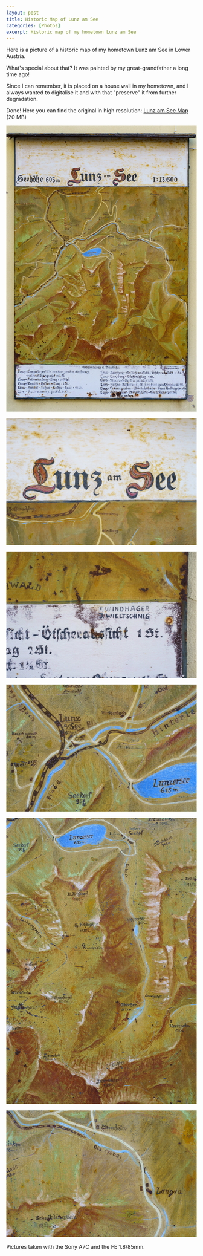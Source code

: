 ```yaml
---
layout: post
title: Historic Map of Lunz am See
categories: [Photos]
excerpt: Historic map of my hometown Lunz am See
---
```


Here is a picture of a historic map of my hometown Lunz am See in Lower Austria.

What's special about that? It was painted by my great-grandfather a long time ago! 

Since I can remember, it is placed on a house wall in my hometown, and I always wanted to digitalise it and with that "preserve" it from further degradation.

Done! Here you can find the original in high resolution: [Lunz am See Map](../images/20220305/lunzamsee_map_fullsize.zip) (20 MB)

![Lunz am See - Historic map](../images/20220305/lunzamsee_map-1.jpg)

![Lunz am See - Historic map](../images/20220305/lunzamsee_map-2.jpg)

![Lunz am See - Historic map](../images/20220305/lunzamsee_map-3.jpg)

![Lunz am See - Historic map](../images/20220305/lunzamsee_map-4.jpg)

![Lunz am See - Historic map](../images/20220305/lunzamsee_map-5.jpg)

![Lunz am See - Historic map](../images/20220305/lunzamsee_map-6.jpg)


Pictures taken with the Sony A7C and the FE 1.8/85mm.
